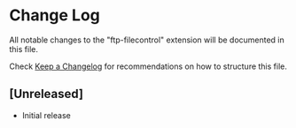 # Change Log
All notable changes to the "ftp-filecontrol" extension will be documented in this file.

Check [Keep a Changelog](http://keepachangelog.com/) for recommendations on how to structure this file.

## [Unreleased]
- Initial release